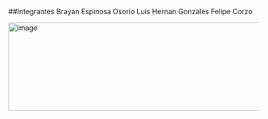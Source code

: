 ##Integrantes
Brayan Espinosa Osorio
Luis Hernan Gonzales
Felipe Corzo


<img width="620" height="178" alt="image" src="https://github.com/user-attachments/assets/e1268098-ccc1-4461-8fff-1c5ff58a53e1" />


